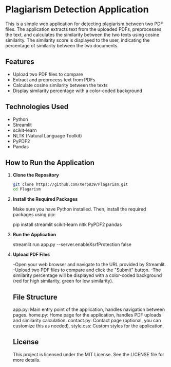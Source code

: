 # Plagiarism Detection Application

This is a simple web application for detecting plagiarism between two PDF files. The application extracts text from the uploaded PDFs, preprocesses the text, and calculates the similarity between the two texts using cosine similarity. The similarity score is displayed to the user, indicating the percentage of similarity between the two documents.

## Features

- Upload two PDF files to compare
- Extract and preprocess text from PDFs
- Calculate cosine similarity between the texts
- Display similarity percentage with a color-coded background

## Technologies Used

- Python
- Streamlit
- scikit-learn
- NLTK (Natural Language Toolkit)
- PyPDF2
- Pandas

## How to Run the Application

1. **Clone the Repository**

   ```bash
   git clone https://github.com/Xerp839/Plagarism.git
   cd Plagarism

2. **Install the Required Packages**

    Make sure you have Python installed. Then, install the required packages using pip:

    pip install streamlit scikit-learn nltk PyPDF2 pandas

3. **Run the Application**

    streamlit run app.py --server.enableXsrfProtection false

4. **Upload PDF Files**

    -Open your web browser and navigate to the URL provided by Streamlit.
    -Upload two PDF files to compare and click the "Submit" button.
    -The similarity percentage will be displayed with a color-coded background (red for high similarity, green for low similarity).


    ## File Structure
    app.py: Main entry point of the application, handles navigation between pages.
    home.py: Home page for the application, handles PDF uploads and similarity calculation.
    contact.py: Contact page (optional, you can customize this as needed).
    style.css: Custom styles for the application.

    ## License

    This project is licensed under the MIT License. See the LICENSE file for more details.
